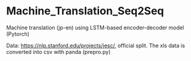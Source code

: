# Machine_Translation_Seq2Seq
Machine translation (jp-en) using LSTM-based encoder-decoder model (Pytorch)
  
   Data: https://nlp.stanford.edu/projects/jesc/, official split. The xls data is converted into csv with panda (prepro.py)
